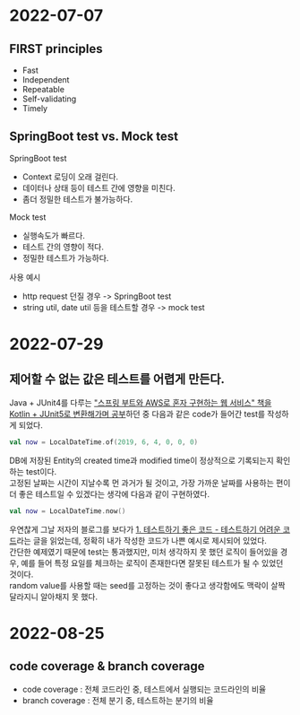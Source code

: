 # 2022-07-07
## FIRST principles
- Fast
- Independent
- Repeatable
- Self-validating
- Timely

## SpringBoot test vs. Mock test
SpringBoot test
- Context 로딩이 오래 걸린다.  
- 데이터나 상태 등이 테스트 간에 영향을 미친다.  
- 좀더 정밀한 테스트가 불가능하다.  

Mock test
- 실행속도가 빠르다.  
- 테스트 간의 영향이 적다.  
- 정밀한 테스트가 가능하다.  

사용 예시  
- http request 던질 경우 -> SpringBoot test  
- string util, date util 등을 테스트할 경우 -> mock test

# 2022-07-29
## 제어할 수 없는 값은 테스트를 어렵게 만든다.
Java + JUnit4를 다루는 ["스프링 부트와 AWS로 혼자 구현하는 웹 서비스" 책을 Kotlin + JUnit5로 변환해가며 공부](https://github.com/wafflejuice/web-service-tutorial-in-kotlin.git)하던 중 다음과 같은 code가 들어간 test를 작성하게 되었다.

```kotlin
val now = LocalDateTime.of(2019, 6, 4, 0, 0, 0)
```

DB에 저장된 Entity의 created time과 modified time이 정상적으로 기록되는지 확인하는 test이다.  
고정된 날짜는 시간이 지날수록 먼 과거가 될 것이고, 가장 가까운 날짜를 사용하는 편이 더 좋은 테스트일 수 있겠다는 생각에 다음과 같이 구현하였다.

```kotlin
val now = LocalDateTime.now()
```

우연찮게 그날 저자의 블로그를 보다가 [1. 테스트하기 좋은 코드 - 테스트하기 어려운 코드](https://jojoldu.tistory.com/674)라는 글을 읽었는데, 정확히 내가 작성한 코드가 나쁜 예시로 제시되어 있었다.  
간단한 예제였기 때문에 test는 통과했지만, 미처 생각하지 못 했던 로직이 들어있을 경우, 예를 들어 특정 요일를 체크하는 로직이 존재한다면 잘못된 테스트가 될 수 있었던 것이다.  
random value를 사용할 때는 seed를 고정하는 것이 좋다고 생각함에도 맥락이 살짝 달라지니 알아채지 못 했다.

# 2022-08-25
## code coverage & branch coverage
- code coverage : 전체 코드라인 중, 테스트에서 실행되는 코드라인의 비율
- branch coverage : 전체 분기 중, 테스트하는 분기의 비율

